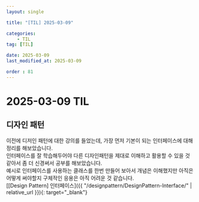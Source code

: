 ```yaml
---
layout: single

title: "[TIL] 2025-03-09"

categories:
    - TIL
tag: [TIL]

date: 2025-03-09
last_modified_at: 2025-03-09

order : 81
---
```


# 2025-03-09 TIL

## 디자인 패턴

이전에 디저인 패턴에 대한 강의를 들었는데, 가장 먼저 기본이 되는 인터페이스에 대해 정리를 해보았습니다.  
인터페이스를 잘 학습해두어야 다른 디자인패턴을 제대로 이해하고 활용할 수 있을 것 같아서 좀 더 신경써서 공부를 해보았습니다.  
예시로 인터페이스를 사용하는 클래스를 한번 만들어 보아서 개념은 이해했지만 아직은 어떻게 써야할지 구체적인 응용은 아직 어려운 것 같습니다.  
[[Design Pattern] 인터페이스]({{ "/designpattern/DesignPattern-Interface/" | relative_url }}){: target="_blank"}